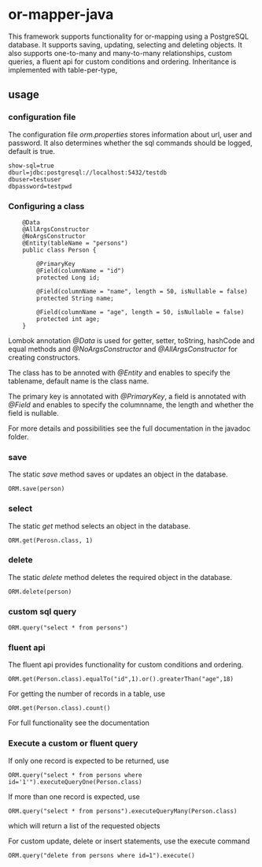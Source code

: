 # or-mapper-java

This framework supports functionality for or-mapping using a PostgreSQL database. It supports saving, updating, selecting and deleting objects.
It also supports one-to-many and many-to-many relationships, custom queries, a fluent api for custom conditions and ordering.
Inheritance is implemented with table-per-type, 

## usage

### configuration file

The configuration file *orm.properties* stores information about url, user and password.
It also determines whether the sql commands should be logged, default is true. 

```
show-sql=true
dburl=jdbc:postgresql://localhost:5432/testdb
dbuser=testuser
dbpassword=testpwd
```


### Configuring a class


```
    @Data
    @AllArgsConstructor
    @NoArgsConstructor
    @Entity(tableName = "persons")
    public class Person {

        @PrimaryKey
        @Field(columnName = "id")
        protected Long id;

        @Field(columnName = "name", length = 50, isNullable = false)
        protected String name;
    
        @Field(columnName = "age", length = 50, isNullable = false)
        protected int age;
    }
```

Lombok annotation *@Data* is used for getter, setter, toString, hashCode and equal methods
and *@NoArgsConstructor* and *@AllArgsConstructor* for creating constructors.

The class has to be annoted with *@Entity* and enables to specify the tablename, default name is the class name.

The primary key is annotated with *@PrimaryKey*, a field is annotated with *@Field* and enables to specify the columnname, the length and whether the field is nullable.

For more details and possibilities see the full documentation in the javadoc folder.

### save

The static *save* method saves or updates an object in the database.

`ORM.save(person)`

### select

The static *get* method selects an object in the database.

`ORM.get(Perosn.class, 1)`

### delete

The static *delete* method deletes the required object in the database.

`ORM.delete(person)`

### custom sql query

`ORM.query("select * from persons")`

### fluent api

The fluent api provides functionality for custom conditions and ordering.

`ORM.get(Person.class).equalTo("id",1).or().greaterThan("age",18)`

For getting the number of records in a table, use

`ORM.get(Person.class).count()`

For full functionality see the documentation

### Execute a custom or fluent query

If only one record is expected to be returned, use

`ORM.query("select * from persons where id='1'").executeQueryOne(Person.class)`

If more than one record is expected, use

`ORM.query("select * from persons").executeQueryMany(Person.class)`

which will return a list of the requested objects

For custom update, delete or insert statements, use the execute command

`ORM.query("delete from persons where id=1").execute()`